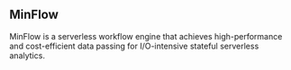 ## MinFlow

MinFlow is a serverless workflow engine that achieves high-performance and cost-efficient data passing for I/O-intensive stateful serverless analytics.